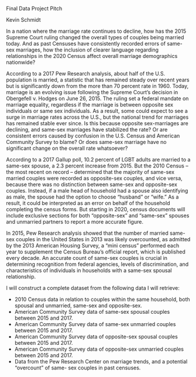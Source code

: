 Final Data Project Pitch 

Kevin Schmidt

In a nation where the marriage rate continues to decline, how has the 2015 Supreme Court ruling changed the overall types of couples being married today. And as past Censuses have consistently recorded errors of same-sex marriages, how the inclusion of clearer language regarding relationships in the 2020 Census affect overall marriage demographics nationwide?

According to a 2017 Pew Research analysis, about half of the U.S. population is married, a statistic that has remained steady over recent years but is significantly down from the more than 70 percent rate in 1960. Today, marriage is an evolving issue following the Supreme Court’s decision in Obergefell v. Hodges on June 26, 2015. The ruling set a federal mandate on marriage equality, regardless if the marriage is between opposite sex individuals or same sex individuals. As a result, some could expect to see a surge in marriage rates across the U.S., but the national trend for marriages has remained stable ever since. Is this because opposite sex-marriages are declining, and same-sex marriages have stabilized the rate? Or are consistent errors caused by confusion in the U.S. Census and American Community Survey to blame?  Or does same-sex marriage have no significant change on the overall rate whatsoever? 

According to a 2017 Gallup poll, 10.2 percent of LGBT adults are married to a same-sex spouse, a 2.3 percent increase from 2015. But the 2010 Census – the most recent on record – determined that the majority of same-sex married couples were recorded as opposite-sex couples, and vice versa, because there was no distinction between same-sex and opposite-sex couples. Instead, if a male head of household had a spouse also identifying as male, the spouse had the option to choose “husband” or “wife.” As a result, it could be interpreted as an error on behalf of the household completing the census forms. But starting in 2020, census documents will include exclusive sections for both “opposite-sex” and “same-sex” spouses and unmarried partners to report a more accurate figure. 

In 2015, Pew Research analysis showed that the number of married same-sex couples in the United States in 2013 was likely overcounted, as admitted by the 2013 American Housing Survey, a “mini census” performed each year to supplement the Census Bureau’s official report, which is published every decade. An accurate count of same-sex couples is crucial in determining recognition from federal agencies, levels of discrimination, and characteristics of individuals in households with a same-sex spousal relationship. 

I will construct a complete dataset from the following data I will retrieve:

- 2010 Census data in relation to couples within the same household, both spousal and 
   unmarried, same-sex and opposite-sex.
- American Community Survey data of same-sex spousal couples between 2015 and 2017.
- American Community Survey data of same-sex unmarried couples between 2015 and 2017.
- American Community Survey data of opposite-sex spousal couples between 2015 and 2017.
- American Community Survey data of opposite-sex unmarried couples between 2015 and 
   2017.
- Data from the Pew Research Center on marriage trends, and a potential “overcount” of same-
   sex couples in past censuses.

 



	
